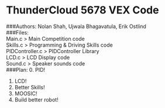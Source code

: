 # ThunderCloud 5678 VEX Code
###Authors:
Nolan Shah, Ujwala Bhagavatula, Erik Ostlind  
###Files:  
Main.c > Main Competition code  
Skills.c > Programming & Driving Skills code  
PIDController.c > PIDController Library  
LCD.c > LCD Display code  
Sound.c > Speaker sounds code  
###Plan: 
0. PID!
1. LCD!  
2. Better Skills!  
3. MOOSIC!  
4. Build better robot!  
